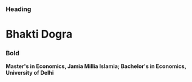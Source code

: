 ### Heading

# Bhakti Dogra

### Bold

**Master's in Economics, Jamia Millia Islamia; Bachelor's in Economics, University of Delhi**

